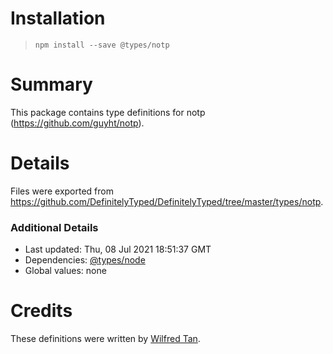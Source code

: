 # Installation
> `npm install --save @types/notp`

# Summary
This package contains type definitions for notp (https://github.com/guyht/notp).

# Details
Files were exported from https://github.com/DefinitelyTyped/DefinitelyTyped/tree/master/types/notp.

### Additional Details
 * Last updated: Thu, 08 Jul 2021 18:51:37 GMT
 * Dependencies: [@types/node](https://npmjs.com/package/@types/node)
 * Global values: none

# Credits
These definitions were written by [Wilfred Tan](https://github.com/wilfredtan).
